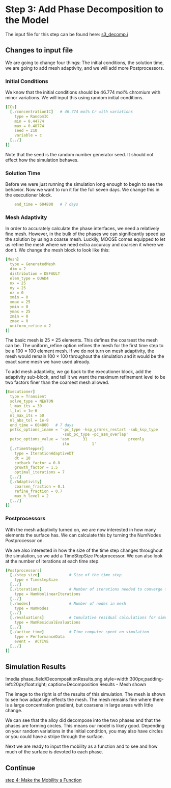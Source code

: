 # Step 3: Add Phase Decomposition to the Model

The input file for this step can be found here: [s3_decomp.i](https://github.com/idaholab/moose/blob/devel/modules/phase_field/tutorials/spinodal_decomposition/s3_decomp.i)

## Changes to input file

We are going to change four things: The initial conditions, the solution time, we are going to add mesh adaptivity, and we will add more Postprocessors.

### Initial Conditions

We know that the initial conditions should be 46.774 mol% chromium with minor variations. We will input this using random initial conditions.

```yaml
[ICs]
  [./concentrationIC]   # 46.774 mol% Cr with variations
    type = RandomIC
    min = 0.44774
    max = 0.48774
    seed = 210
    variable = c
  [../]
[]
```

Note that the seed is the random number generator seed. It should not effect how the simulation behaves.

### Solution Time

Before we were just running the simulation long enough to begin to see the behavior. Now we want to run it for the full seven days. We change this in the executioner block.

```yaml
    end_time = 604800   # 7 days
```

### Mesh Adaptivity

In order to accurately calculate the phase interfaces, we need a relatively fine mesh. However, in the bulk of the phases we can significantly speed up the solution by using a coarse mesh. Luckily, MOOSE comes equipped to let us refine the mesh where we need extra accuracy and coarsen it where we don't. We change the mesh block to look like this:

```yaml
[Mesh]
  type = GeneratedMesh
  dim = 2
  distribution = DEFAULT
  elem_type = QUAD4
  nx = 25
  ny = 25
  nz = 0
  xmin = 0
  xmax = 25
  ymin = 0
  ymax = 25
  zmin = 0
  zmax = 0
  uniform_refine = 2
[]
```

The basic mesh is 25 × 25 elements. This defines the coarsest the mesh can be. The uniform_refine option refines the mesh for the first time step to be a 100 × 100 element mesh. If we do not turn on mesh adaptivity, the mesh would remain 100 × 100 throughout the simulation and it would be the exact same mesh we have used already.

To add mesh adaptivity, we go back to the executioner block, add the adaptivity sub-block, and tell it we want the maximum refinement level to be two factors finer than the coarsest mesh allowed.

```yaml
[Executioner]
  type = Transient
  solve_type = NEWTON
  l_max_its = 30
  l_tol = 1e-6
  nl_max_its = 50
  nl_abs_tol = 1e-9
  end_time = 604800   # 7 days
  petsc_options_iname = '-pc_type -ksp_grmres_restart -sub_ksp_type
                         -sub_pc_type -pc_asm_overlap'
  petsc_options_value = 'asm      31                  preonly
                         ilu          1'
  [./TimeStepper]
    type = IterationAdaptiveDT
    dt = 10
    cutback_factor = 0.8
    growth_factor = 1.5
    optimal_iterations = 7
  [../]
  [./Adaptivity]
    coarsen_fraction = 0.1
    refine_fraction = 0.7
    max_h_level = 2
  [../]
[]
```

### Postprocessors

With the mesh adaptivity turned on, we are now interested in how many elements the surface has. We can calculate this by turning the NumNodes Postprocessor on.

We are also interested in how the size of the time step changes throughout the simulation, so we add a TimeStepSize Postprocessor. We can also look at the number of iterations at each time step.

```yaml
[Postprocessors]
  [./step_size]             # Size of the time step
    type = TimestepSize
  [../]
  [./iterations]            # Number of iterations needed to converge timestep
    type = NumNonlinearIterations
  [../]
  [./nodes]                 # Number of nodes in mesh
    type = NumNodes
  [../]
  [./evaluations]           # Cumulative residual calculations for simulation
    type = NumResidualEvaluations
  [../]
  [./active_time]           # Time computer spent on simulation
    type = PerformanceData
    event =  ACTIVE
  [../]
[]
```

## Simulation Results

!media phase_field/DecompositionResults.png  style=width:300px;padding-left:20px;float:right;
        caption=Decomposition Results - Mesh shown

The image to the right is of the results of this simulation. The mesh is shown to see how adaptivity effects the mesh. The mesh remains fine where there is a large concentration gradient, but coarsens in large areas with little change.

We can see that the alloy did decompose into the two phases and that the phases are forming circles. This means our model is likely good. Depending on your random variations in the initial condition, you may also have circles or you could have a stripe through the surface.

Next we are ready to input the mobility as a function and to see and how much of the surface is devoted to each phase.

## Continue

[step 4: Make the Mobility a Function](Step4.md)
